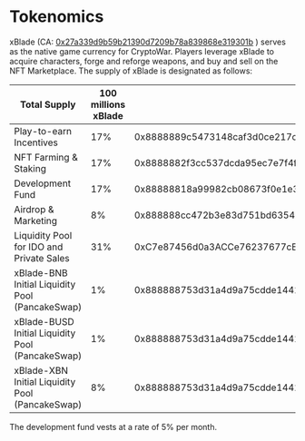 # Tokenomics

xBlade (CA: [0x27a339d9b59b21390d7209b78a839868e319301b](https://bscscan.com/token/0x27a339d9b59b21390d7209b78a839868e319301b) ) serves as the native game currency for CryptoWar. Players leverage xBlade to acquire characters, forge and reforge weapons, and buy and sell on the NFT Marketplace. The supply of xBlade is designated as follows:

| Total Supply                                     | 100 millions xBlade |                                            |
| ------------------------------------------------ | ------------------- | ------------------------------------------ |
| Play-to-earn Incentives                          | 17%                 | 0x8888889c5473148caf3d0ce217c5bbe35f7d6f3f |
| NFT Farming & Staking                            | 17%                 | 0x8888882f3cc537dcda95ec7e7f4f87ba42328ff0 |
| Development Fund                                 | 17%                 | 0x88888818a99982cb08673f0e1e377c3af066a840 |
| Airdrop & Marketing                              | 8%                  | 0x888888cc472b3e83d751bd635489b4818f0ec1ed |
| Liquidity Pool for IDO and Private Sales         | 31%                 | 0xC7e87456d0a3ACCe76237677cE9aAfDf8B0caA70 |
| xBlade-BNB Initial Liquidity Pool (PancakeSwap)  | 1%                  | 0x888888753d31a4d9a75cdde144186c7e43338a08 |
| xBlade-BUSD Initial Liquidity Pool (PancakeSwap) | 1%                  | 0x888888753d31a4d9a75cdde144186c7e43338a08 |
| xBlade-XBN Initial Liquidity Pool (PancakeSwap)  | 8%                  | 0x888888753d31a4d9a75cdde144186c7e43338a08 |

The development fund vests at a rate of 5% per month.
